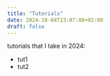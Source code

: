 ```yaml
---
title: "Tutorials"
date: 2024-10-04T23:07:08+02:00
draft: false
---
```


tutorials that I take in 2024:
- tut1
- tut2
